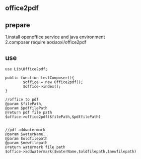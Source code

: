 ## office2pdf 
## prepare
1.install openoffice service and java environment  
2.composer require aoxiaoxi/office2pdf

## use
```
use Lib\Office2pdf;

public function testComposer(){
        $office = new Office2pdf();
        $office->index();
}

//office to pdf
@param $filePath,
@param $pdffilePath
@return pdf file path
$office->office2pdf($filePath,$pdffilePath)


//pdf addwatermark
@param $waterName,
@param $oldfilepath
@param $newfilepath
@return watermark file path
$office->addwatermark($waterName,$oldfilepath,$newfilepath)
```

